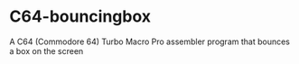 # C64-bouncingbox
A C64 (Commodore 64) Turbo Macro Pro assembler program that bounces a box on the screen
